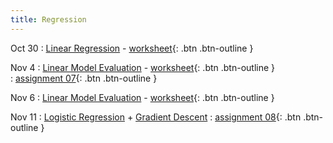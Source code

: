 ```yaml
---
title: Regression
---
```


Oct 30 
: [Linear Regression](https://github.com/gallettilance/CS506-Fall2024/raw/main/lecture_14/14_Linear_Regression.pdf) - [worksheet](https://github.com/gallettilance/CS506-Fall2024/blob/main/lecture_14/worksheet_14.ipynb){: .btn .btn-outline }  

Nov 4 
: [Linear Model Evaluation](https://github.com/gallettilance/CS506-Fall2024/raw/main/lecture_15/15_Linear_Model_Evaluation.pdf) - [worksheet](https://github.com/gallettilance/CS506-Fall2024/blob/main/lecture_15/worksheet_15.ipynb){: .btn .btn-outline }  
  : [assignment 07](#){: .btn .btn-outline } 

Nov 6 
: [Linear Model Evaluation](https://github.com/gallettilance/CS506-Fall2024/raw/main/lecture_16/16_Linear_Model_Evaluation.pdf) - [worksheet](https://github.com/gallettilance/CS506-Fall2024/blob/main/lecture_16/worksheet_16.ipynb){: .btn .btn-outline }  

Nov 11 
: [Logistic Regression](https://github.com/gallettilance/CS506-Fall2024/raw/main/lecture_21/21_Logistic_Regression.pdf) + [Gradient Descent](https://github.com/gallettilance/CS506-Fall2024/raw/main/lecture_21/21_Gradient_Descent.pdf) 
  : [assignment 08](#){: .btn .btn-outline } 
